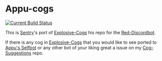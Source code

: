 # Appu-cogs

[![Current Build Status](https://travis-ci.org/Jan200101/Appu-cogs.svg?branch=master)](https://travis-ci.org/Jan200101/Appu-cogs)

This is [Sentry](https://github.com/Jan200101)'s port of [Explosive-Cogs](https://github.com/Jan200101/Explosive-Cogs) his repo for the [Red-Discordbot](https://github.com/Twentysix26/Red-DiscordBot).

If there is any cog in [Explosive-Cogs](https://github.com/Jan200101/Explosive-Cogs) that you would like to see ported to [Appu's Selfbot](https://github.com/appu1232/Discord-Selfbot) or any other bot of your liking great a issue on my [Cog-Suggestions](https://github.com/Jan200101/Cog-Suggestions) repo. 
